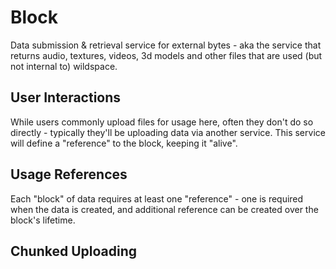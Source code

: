 # Block

Data submission & retrieval service for external bytes - 
aka the service that returns audio, textures,
videos, 3d models and other files that are used
(but not internal to) wildspace.

## User Interactions

While users commonly upload files for usage here,
often they don't do so directly - typically they'll
be uploading data via another service. This service
will define a "reference" to the block, keeping
it "alive".

## Usage References

Each "block" of data requires at least one "reference" - 
one is required when the data is created, and additional
reference can be created over the block's lifetime.

## Chunked Uploading

## 